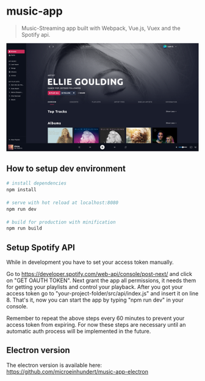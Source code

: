 # music-app

> Music-Streaming app built with Webpack, Vue.js, Vuex and the Spotify api.

![Showcase](static/images/showcase.jpg)

## How to setup dev environment

``` bash
# install dependencies
npm install

# serve with hot reload at localhost:8080
npm run dev

# build for production with minification
npm run build
```
## Setup Spotify API

While in development you have to set your access token manually.

Go to https://developer.spotify.com/web-api/console/post-next/ and click on "GET OAUTH TOKEN".
Next grant the app all permissions, it needs them for getting your playlists and control your playback.
After you got your access token go to "your-project-folder/src/api/index.js" and insert it on line 8.
That's it, now you can start the app by typing "npm run dev" in your console.

Remember to repeat the above steps every 60 minutes to prevent your access token from expiring.
For now these steps are necessary until an automatic auth process will be implemented in the future.


## Electron version

The electron version is available here:
https://github.com/microeinhundert/music-app-electron
